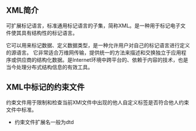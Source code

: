 ## XML简介
可扩展标记语言，标准通用标记语言的子集，简称XML。是一种用于标记电子文件使其具有结构性的标记语言。

它可以用来标记数据、定义数据类型，是一种允许用户对自己的标记语言进行定义的源语言。 它非常适合万维网传输，提供统一的方法来描述和交换独立于应用程序或供应商的结构化数据。是Internet环境中跨平台的、依赖于内容的技术，也是当今处理分布式结构信息的有效工具。

## XML中标记的约束文件
约束文件用于限制和检查当前XMl文件中出现的他人自定义标签是否符合他人约束文件中标准。

* 约束文件扩展名一般为dtd
